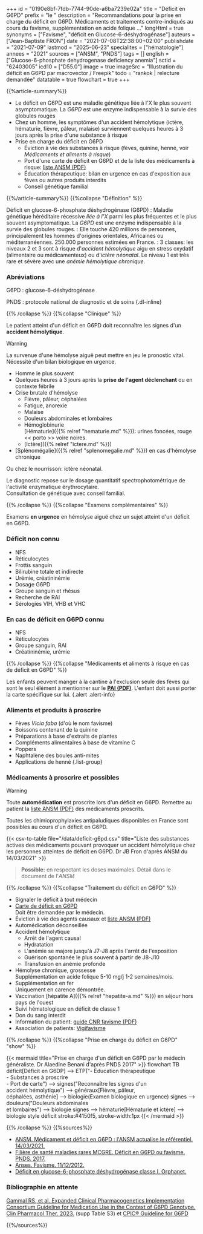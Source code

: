 +++
id = "0190e8bf-7fdb-7744-90de-a6ba7239e02a"
title = "Déficit en G6PD"
prefix = "le "
description = "Recommandations pour la prise en charge du déficit en G6PD. Médicaments et traitements contre-indiqués au cours du favisme, supplémentation en acide folique ..."
longHtml = true
synonyms = ["Favisme", "déficit en Glucose-6-déshydrogénase"]
auteurs = ["Jean-Baptiste FRON"]
date = "2021-07-08T22:38:00+02:00"
publishdate = "2021-07-09"
lastmod = "2025-06-23"
specialites = ["hématologie"]
annees = "2021"
sources = ["ANSM", "PNDS"]
tags = []
english = ["Glucose-6-phosphate dehydrogenase deficiency anemia"]
sctid = "62403005"
icd10 = ["D55.0"]
image = true
imageSrc = "Illustration du déficit en G6PD par macrovector / Freepik"
todo = "rankok | relecture demandée"
datatable = true
flowchart = true
+++

{{%article-summary%}}

- Le déficit en G6PD est une maladie génétique liée à l'X le plus souvent asymptomatique. La *G6PD* est une enzyme indispensable à la survie des globules rouges
- Chez un homme, les symptômes d'un accident hémolytique (ictère, hématurie, fièvre, pâleur, malaise) surviennent quelques heures à 3 jours après la prise d'une substance à risque
- Prise en charge du déficit en G6PD
  - Éviction à vie des substances à risque (fèves, quinine, henné, voir *Médicaments et aliments à risque*)
  - Port d'une carte de déficit en G6PD et de la liste des médicaments à risque: [liste ANSM (PDF)](https://ansm.sante.fr/uploads/2021/03/11/liste-substances-actives-deficit-g6pd-20052019-1-2.pdf)
  - Éducation thérapeutique: bilan en urgence en cas d'exposition aux fèves ou autres produits interdits
  - Conseil génétique familial

{{%/article-summary%}}
{{%collapse "Définition" %}}

Déficit en glucose-6-phosphate déshydrogénase (G6PD)
: Maladie génétique héréditaire récessive *liée à l'X* parmi les plus fréquentes et le plus souvent asymptomatique. La *G6PD* est une enzyme indispensable à la survie des globules rouges.
: Elle touche 420 millions de personnes, principalement les hommes d'origines orientales, Africaines ou méditerranéennes. 250.000 personnes estimées en France.
: 3 classes: les niveaux 2 et 3 sont à risque d'*accident hémolytique* aigu en stress oxydatif (alimentaire ou médicamenteux) ou d'*ictère néonatal*. Le niveau 1 est très rare et sévère avec une *anémie hémolytique chronique*.

### Abréviations

G6PD
: glucose-6-déshydrogénase

PNDS
: protocole national de diagnostic et de soins
{.dl-inline}

{{% /collapse %}}
{{%collapse "Clinique" %}}

Le patient atteint d'un déficit en G6PD doit reconnaître les signes d'un **accident hémolytique**.

> [!WARNING]
La survenue d'une hémolyse aiguë peut mettre en jeu le pronostic vital. Nécessité d'un bilan biologique en urgence.

- Homme le plus souvent
- Quelques heures à 3 jours après la **prise de l'agent déclenchant** ou en contexte fébrile
- Crise brutale d'hémolyse
  - Fièvre, pâleur, céphalées
  - Fatigue, anorexie
  - Malaise
  - Douleurs abdominales et lombaires
  - Hémoglobinurie  
    [Hématurie]({{% relref "hematurie.md" %}}): urines foncées, rouge << porto >> voire noires.
  - [Ictère]({{% relref "ictere.md" %}})
- [Splénomégalie]({{% relref "splenomegalie.md" %}}) en cas d'hémolyse chronique

Ou chez le nourrisson: ictère néonatal.

Le diagnostic repose sur le dosage quantitatif spectrophotométrique de l'activité enzymatique érythrocytaire.  
Consultation de génétique avec conseil familial.

{{% /collapse %}}
{{%collapse "Examens complémentaires" %}}

Examens **en urgence** en hémolyse aiguë chez un sujet atteint d'un déficit en G6PD.

### Déficit non connu

- NFS
- Réticulocytes
- Frottis sanguin
- Bilirubine totale et indirecte
- Urémie, créatininémie
- Dosage G6PD
- Groupe sanguin et rhésus
- Recherche de RAI
- Sérologies VIH, VHB et VHC

### En cas de déficit en G6PD connu

- NFS
- Réticulocytes
- Groupe sanguin, RAI
- Créatininémie, urémie

{{% /collapse %}}
{{%collapse "Médicaments et aliments à risque en cas de déficit en G6PD" %}}

Les enfants peuvent manger à la cantine à l'exclusion seule des fèves qui sont le seul élément à mentionner sur le **[PAI (PDF)](https://eduscol.education.fr/document/7820/download)**. L'enfant doit aussi porter la carte spécifique sur lui.
{.alert .alert-info}

### Aliments et produits à proscrire

- Fèves *Vicia faba* (d'où le nom favisme)
- Boissons contenant de la quinine
- Préparations à base d'extraits de plantes
- Compléments alimentaires à base de vitamine C
- Poppers
- Naphtalène des boules anti-mites
- Applications de henné
{.list-group}

### Médicaments à proscrire et possibles

> [!WARNING]
> Toute **automédication** est proscrite lors d'un déficit en G6PD. Remettre au patient la [liste ANSM (PDF)](https://ansm.sante.fr/uploads/2021/03/11/liste-substances-actives-deficit-g6pd-20052019-1-2.pdf) des médicaments proscrits.

Toutes les chimioprophylaxies antipaludiques disponibles en France sont possibles au cours d'un déficit en G6PD.

{{< csv-to-table file="/data/deficit-g6pd.csv" title="Liste des substances actives des médicaments pouvant provoquer un accident hémolytique chez les personnes atteintes de déficit en G6PD. Dr JB Fron d'après ANSM du 14/03/2021" >}}

> **Possible:** en respectant les doses maximales. Détail dans le document de l'*ANSM*

{{% /collapse %}}
{{%collapse "Traitement du déficit en G6PD" %}}

- Signaler le déficit à tout médecin
- [Carte de déficit en G6PD](https://docs.google.com/forms/d/e/1FAIpQLSc6cF8E4i2j1jxGUqUwRaqu4E_gzP-qnX3spfBwfNq9tgAPEw/viewform?c=0&w=1)  
Doit être demandée par le médecin.
- Éviction à vie des agents causaux et [liste ANSM (PDF)](https://ansm.sante.fr/uploads/2021/03/11/liste-substances-actives-deficit-g6pd-20052019-1-2.pdf)
- Automédication déconseillée
- Accident hémolytique
  - Arrêt de l'agent causal
  - Hydratation
  - L'anémie se majore jusqu'à J7-J8 après l'arrêt de l'exposition
  - Guérison spontanée le plus souvent à partir de J8-J10
  - Transfusion en anémie profonde
- Hémolyse chronique, grossesse  
  Supplémentation en acide folique 5-10 mg/j 1-2 semaines/mois.
- Supplémentation en fer  
  Uniquement en carence démontrée.
- Vaccination [hépatite A]({{% relref "hepatite-a.md" %}}) en séjour hors pays de l'ouest
- Suivi hématologique en déficit de classe 1
- Don du sang interdit
- Information du patient: [guide CNR favisme (PDF)](https://filiere-mcgre.fr/wp-content/uploads/2024/03/Fiches-dinformations-deficit-en-G6PD.pdf)
- Association de patients: [Vigifavisme](https://www.vigifavisme.com)

{{% /collapse %}}
{{%collapse "Prise en charge du déficit en G6PD" "show" %}}

{{< mermaid title="Prise en charge d'un déficit en G6PD par le médecin généraliste. Dr Alaedine Benani d'après PNDS 2017" >}}
flowchart TB
  déficit[Déficit en G6DP] --> ETP("- Éducation thérapeutique<br>- Substances à proscrire<br>- Port de carte") --> signes("Reconnaître les signes d'un<br>accident hémolytique") --> généraux[Fièvre, pâleur,<br>céphalées, asthénie] --> biologie(Examen biologique en urgence)
    signes --> douleurs("Douleurs abdominales<br>et lombaires") --> biologie
    signes --> hématurie[Hématurie et ictère] --> biologie
style déficit stroke:#4150f5, stroke-width:1px
{{< /mermaid >}}

{{% /collapse %}}
{{%sources%}}

- [ANSM. Médicament et déficit en G6PD : l'ANSM actualise le référentiel. 14/03/2021.](https://ansm.sante.fr/actualites/medicament-et-deficit-en-g6pd-lansm-actualise-le-referentiel)
- [Filière de santé maladies rares MCGRE. Déficit en G6PD ou favisme. PNDS. 2017.](https://www.has-sante.fr/jcms/c_2800207/fr/deficit-en-g6pd-glucose-6-phosphate-deshydrogenase-ou-favisme)
- [Anses. Favisme. 11/12/2012.](https://www.anses.fr/fr/content/favisme)
- [Déficit en glucose-6-phosphate déshydrogénase classe I. Orphanet.](https://www.orpha.net/fr/disease/detail/466026)

### Bibliographie en attente

[Gammal RS, et al. Expanded Clinical Pharmacogenetics Implementation Consortium Guideline for Medication Use in the Context of G6PD Genotype. Clin Pharmacol Ther. 2023.](https://pmc.ncbi.nlm.nih.gov/articles/PMC10281211/) (supp Table S3) et [CPIC® Guideline for G6PD](https://cpicpgx.org/guidelines/cpic-guideline-for-g6pd/)

{{%/sources%}}
